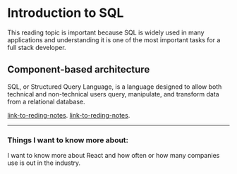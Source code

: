 # Introduction to SQL

This reading topic is important because SQL is widely used in many applications and understanding it is one of the most important tasks for a full stack developer.

## Component-based architecture

SQL, or Structured Query Language, is a language designed to allow both technical and non-technical users query, manipulate, and transform data from a relational database.

[link-to-reding-notes](https://sqlbolt.com/).
[link-to-reding-notes](https://landing.chartio.com/download-learn-sql).

*************************************************************************************************************

### Things I want to know more about:

I want to know more about React and how often or how many companies use is out in the industry.